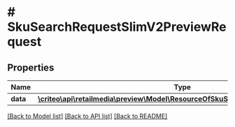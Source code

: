 # # SkuSearchRequestSlimV2PreviewRequest

## Properties

Name | Type | Description | Notes
------------ | ------------- | ------------- | -------------
**data** | [**\criteo\api\retailmedia\preview\Model\ResourceOfSkuSearchRequestSlimV2Preview**](ResourceOfSkuSearchRequestSlimV2Preview.md) |  | [optional]

[[Back to Model list]](../../README.md#models) [[Back to API list]](../../README.md#endpoints) [[Back to README]](../../README.md)

